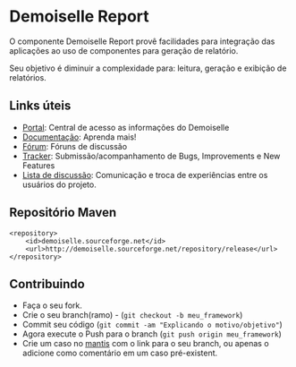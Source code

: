 # Demoiselle Report

O componente Demoiselle Report provê facilidades para integração das aplicações ao uso 
de componentes para geração de relatório. 

Seu objetivo é diminuir a complexidade para: leitura, geração e exibição de relatórios.


## Links úteis

* [Portal](http://frameworkdemoiselle.gov.br): Central de acesso as informações do Demoiselle
* [Documentação](http://demoiselle.sf.net/docs): Aprenda mais!
* [Fórum](http://forum.frameworkdemoiselle.gov.br): Fóruns de discussão
* [Tracker](http://tracker.frameworkdemoiselle.gov.br): Submissão/acompanhamento de Bugs, Improvements e New Features
* [Lista de discussão](http://lists.sourceforge.net/lists/listinfo/demoiselle-users): Comunicação e troca de experiências entre os usuários do projeto.

## Repositório Maven

    <repository>
  		<id>demoiselle.sourceforge.net</id>
		<url>http://demoiselle.sourceforge.net/repository/release</url>
	</repository>

## Contribuindo

* Faça o seu fork.
* Crie o seu branch(ramo) - (`git checkout -b meu_framework`)
* Commit seu código (`git commit -am "Explicando o motivo/objetivo"`)
* Agora execute o Push para o branch (`git push origin meu_framework`)
* Crie um caso no [mantis][1] com o link para o seu branch, ou apenas o adicione como
comentário em um caso pré-existent.


[1]: http://tracker.frameworkdemoiselle.gov.br